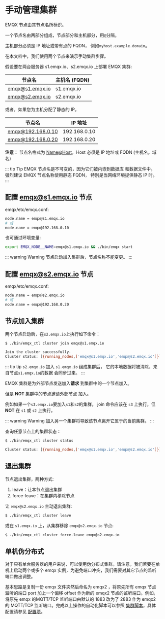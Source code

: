 # 手动管理集群

EMQX 节点由其节点名所标识。

一个节点名由两部分组成，节点部分和主机部分，用`@`分隔。

主机部分必须是 IP 地址或带有点的 FQDN，
例如`myhost.example.domain`。

在本文档中，我们使用两个节点来演示手动集群步骤。

假设要在两台服务器 s1.emqx.io、s2.emqx.io 上部署 EMQX 集群:

| 节点名          | 主机名 (FQDN) |
|-----------------|---------------|
| emqx@s1.emqx.io | s1.emqx.io    |
| emqx@s2.emqx.io | s2.emqx.io    |

或者，如果您为主机分配了静态的 IP。

| 节点名            | IP 地址      |
|-------------------|--------------|
| emqx@192.168.0.10 | 192.168.0.10 |
| emqx@192.168.0.20 | 192.168.0.20 |

**注意：** 节点名格式为 <Name@Host>，Host 必须是 IP 地址或 FQDN (主机名。域名)

::: tip Tip
EMQX 节点名是不可变的，因为它们被内嵌到数据库
和数据文件中。 强烈建议 EMQX 节点名称使用静态 FQDN，
特别是当网络环境提供静态 IP 时。
:::


## 配置 emqx@s1.emqx.io 节点

emqx/etc/emqx.conf:

```bash
node.name = emqx@s1.emqx.io
# 或
node.name = emqx@192.168.0.10
```

也可通过环境变量:

```bash
export EMQX_NODE__NAME=emqx@s1.emqx.io && ./bin/emqx start
```

::: warning Warning
节点启动加入集群后，节点名称不能变更。
:::

## 配置 emqx@s2.emqx.io 节点

emqx/etc/emqx.conf:

```bash
node.name = emqx@s2.emqx.io
# 或
node.name = emqx@192.168.0.20
```

## 节点加入集群

两个节点启动后，在`s2.emqx.io`上执行如下命令：

```bash
$ ./bin/emqx_ctl cluster join emqx@s1.emqx.io

Join the cluster successfully.
Cluster status: [{running_nodes,['emqx@s1.emqx.io','emqx@s2.emqx.io']}]
```
::: tip tip
`s2.emqx.io` 加入 `s1.emqx.io` 组成集群后，
它的本地数据将被清除，来自节点`s1.emqx.io`的数据
会同步过来。
:::

EMQX 集群是为外部节点发送加入**请求**
到集群中的一个节点加入。

但是 **NOT** 集群中的节点邀请外部节点
加入。

例如如果一个`s3.emqx.io`要加入`s1`和`s2`的集群，
join 命令应该在 `s3` 上执行，但 **NOT** 在 `s1` 或 `s2` 上执行。

::: warning Warning
加入另一个集群将导致该节点离开它属于的当前集群。
:::

查询任意节点上的集群状态：

```bash
$ ./bin/emqx_ctl cluster status

Cluster status: [{running_nodes,['emqx@s1.emqx.io','emqx@s2.emqx.io']}]
```

## 退出集群

节点退出集群，两种方式:

1. leave：让本节点退出集群
2. force-leave：在集群内移除节点

让 `emqx@s2.emqx.io` 主动退出集群:

```bash
$ ./bin/emqx_ctl cluster leave
```

或在 `s1.emqx.io` 上，从集群移除 `emqx@s2.emqx.io` 节点:

```bash
$ ./bin/emqx_ctl cluster force-leave emqx@s2.emqx.io
```

## 单机伪分布式

对于只有单台服务器的用户来说，可以使用伪分布式集群。请注意，我们若要在单机上启动两个或多个 emqx 实例，为避免端口冲突，我们需要对其它节点的监听端口做出调整。

基本思路是复制一份 emqx 文件夹然后命名为 emqx2 ，将原先所有 emqx 节点监听的端口 port 加上一个偏移 offset 作为新的 emqx2 节点的监听端口。例如，将原先 emqx 的MQTT/TCP 监听端口由默认的 1883 改为了 2883 作为 emqx2 的 MQTT/TCP 监听端口。完成以上操作的自动化脚本可以参照 [集群脚本](https://github.com/terry-xiaoyu/one_more_emqx)，具体配置请参见 [配置项](../../admin/cfg.md)。

